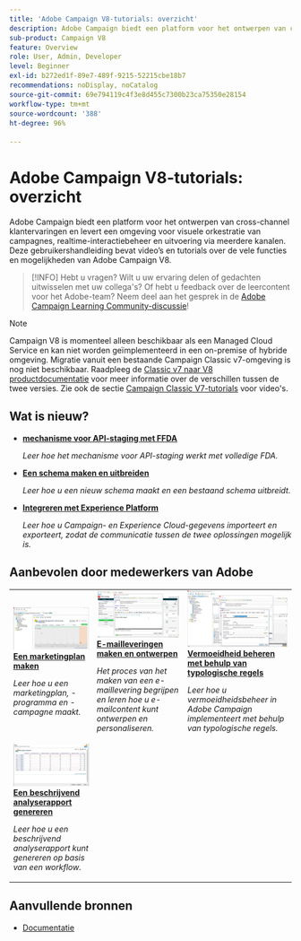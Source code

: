 ```yaml
---
title: 'Adobe Campaign V8-tutorials: overzicht'
description: Adobe Campaign biedt een platform voor het ontwerpen van cross-channel klantervaringen en levert een omgeving voor visuele orkestratie van campagnes, realtime-interactiebeheer en uitvoering via meerdere kanalen. Deze gebruikershandleiding bevat video’s en tutorials over de vele functies en mogelijkheden van Adobe Campaign Standard.
sub-product: Campaign V8
feature: Overview
role: User, Admin, Developer
level: Beginner
exl-id: b272ed1f-89e7-489f-9215-52215cbe18b7
recommendations: noDisplay, noCatalog
source-git-commit: 69e794119c4f3e8d455c7300b23ca75350e28154
workflow-type: tm+mt
source-wordcount: '388'
ht-degree: 96%

---
```


# Adobe Campaign V8-tutorials: overzicht

Adobe Campaign biedt een platform voor het ontwerpen van cross-channel klantervaringen en levert een omgeving voor visuele orkestratie van campagnes, realtime-interactiebeheer en uitvoering via meerdere kanalen. Deze gebruikershandleiding bevat video’s en tutorials over de vele functies en mogelijkheden van Adobe Campaign V8.

>[!INFO]
> Hebt u vragen? Wilt u uw ervaring delen of gedachten uitwisselen met uw collega&#39;s? Of hebt u feedback over de leercontent voor het Adobe-team? Neem deel aan het gesprek in de [Adobe Campaign Learning Community-discussie](https://experienceleaguecommunities.adobe.com/t5/adobe-campaign-classic/join-the-discussion-around-adobe-campaign-learning/td-p/419096)!

>[!NOTE]
> Campaign V8 is momenteel alleen beschikbaar als een Managed Cloud Service en kan niet worden geïmplementeerd in een on-premise of hybride omgeving. Migratie vanuit een bestaande Campaign Classic v7-omgeving is nog niet beschikbaar.
>Raadpleeg de [Classic v7 naar V8 productdocumentatie](https://experienceleague.adobe.com/docs/campaign/campaign-v8/start/capability-matrix.html?lang=nl) voor meer informatie over de verschillen tussen de twee versies. Zie ook de sectie [Campaign Classic V7-tutorials](https://experienceleague.adobe.com/docs/campaign-classic-learn/tutorials/overview.html?lang=nl) voor video&#39;s.

## Wat is nieuw?

* **[mechanisme voor API-staging met FFDA](/help/data-management/api-staging-mechanism.md)**

   *Leer hoe het mechanisme voor API-staging werkt met volledige FDA.*

* **[Een schema maken en uitbreiden](/help/data-management/create-and-extend-a-schema.md)**

   *Leer hoe u een nieuw schema maakt en een bestaand schema uitbreidt.*

* **[Integreren met Experience Platform](https://experienceleague.adobe.com/docs/campaign-learn/integrate-with-experience-platform/overview.html?lang=nl)**

   *Leer hoe u Campaign- en Experience Cloud-gegevens importeert en exporteert, zodat de communicatie tussen de twee oplossingen mogelijk is.*


## Aanbevolen door medewerkers van Adobe

<table>
<tr>
  <td>
    <a href="/help/get-started/create-a-marketing-plan-programs-and-campaigns.md">
      <img alt="Een marketingplan, -programma en -campagnes maken (video)" src="./assets/333810.jpg"/>
    </a>
    <div>
      <a href="/help/get-started/create-a-marketing-plan-programs-and-campaigns.md">
    <strong>Een marketingplan maken</strong>
    </a>
    </div>
    <p>
    <em>Leer hoe u een marketingplan, -programma en -campagne maakt.</em>
    <p>
  </td>
   <td>
    <a href="./content-creation/create-and-design-email-deliveries.md">
      <img alt="E-mailleveringen maken en ontwerpen (video)" src="./assets/333476.jpg" />
    </a>
    <div>
      <a href="./content-creation/create-and-design-email-deliveries.md">
    <strong>E-mailleveringen maken en ontwerpen</strong>
    </a>
    </div> 
    <p>
    <em>Het proces van het maken van een e-maillevering begrijpen en leren hoe u e-mailcontent kunt ontwerpen en personaliseren.
</em>
    <p>
  </td>
  <td>
    <a href="./send-messages/fatigue-management/typology-rules-for-fatigue-management.md">
      <img alt="Vermoeidheid beheren met behulp van typologische regels (video)" src="./assets/333787.jpg" />
    </a>
    <div>
      <a href="./send-messages/fatigue-management/typology-rules-for-fatigue-management.md">
    <strong>Vermoeidheid beheren met behulp van typologische regels</strong>
    </a>
    </div>
    <p>
    <em>Leer hoe u vermoeidheidsbeheer in Adobe Campaign implementeert met behulp van typologische regels. </em>
    <p>
  </td>
</tr>
<tr>
</td>
  <td>
    <a href="./reporting/generate-a-descriptive-analysis-report.md">
      <img alt="Een beschrijvend analyserapport genereren" src="./assets/333994.jpg" />
    </a>
    <div>
      <a href="./reporting/generate-a-descriptive-analysis-report.md">
    <strong>Een beschrijvend analyserapport genereren</strong>
    </a>
    </div>
    <p>
    <em>Leer hoe u een beschrijvend analyserapport kunt genereren op basis van een workflow.</em>
    <p>
  </td>

</table>

## Aanvullende bronnen

* [Documentatie](https://experienceleague.adobe.com/docs/campaign-v8.html?lang=nl)
